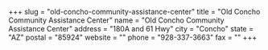 +++
slug = "old-concho-community-assistance-center"
title = "Old Concho Community Assistance Center"
name = "Old Concho Community Assistance Center"
address = "180A and 61 Hwy"
city = "Concho"
state = "AZ"
postal = "85924"
website = ""
phone = "928-337-3663"
fax = ""
+++
